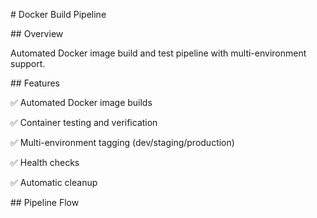 \# Docker Build Pipeline



\## Overview

Automated Docker image build and test pipeline with multi-environment support.



\## Features

✅ Automated Docker image builds  

✅ Container testing and verification  

✅ Multi-environment tagging (dev/staging/production)  

✅ Health checks  

✅ Automatic cleanup  



\## Pipeline Flow



